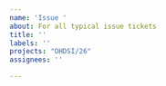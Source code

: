 ```yaml
---
name: 'Issue '
about: For all typical issue tickets
title: ''
labels: ''
projects: "OHDSI/26"
assignees: ''

---
```

